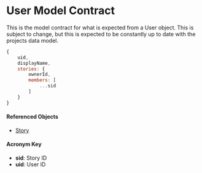 # User Model Contract
This is the model contract for what is expected from a User object. This is
subject to change, but this is expected to be constantly up to date with the projects data model.


```javascript
{
    uid,
    displayName,
    stories: {
        ownerId,
        members: [
            ...sid
        ]
    }   
}
```

#### Referenced Objects
- [Story](./story-model-contract.md)

#### Acronym Key
- **sid**: Story ID
- **uid**: User ID
